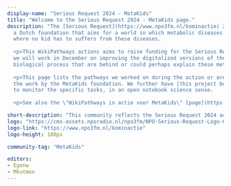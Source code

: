 ```yaml
---
display-name: "Serious Request 2024 - MetaKids"
title: "Welcome to the Serious Request 2024 - MetaKids page."
description: "The [Serious Request](https://www.npo3fm.nl/kominactie) 2024 action is to raise funding for [MetaKids](https://metakids.nl/),
  a Dutch foundation that aims for a world in which metabolic diseases can be treated or prevented and
  where no kid has to suffers from these diseases.
  
  <p>This WikiPathways actions aims to raise funding for the Serious Request 2024 action and in return
  we will work in December on improving the digitalized versions of the latest literature about the
  biological process that are behind or could perhaps explain these metabolic diseases.
  
  <p>This page lists the pathways we worked on during the action or are otherwise relevant to
  the work by the MetaKids foundation. We further have [this project board](https://github.com/orgs/wikipathways/projects/2/views/1)
  to monitor the specific tasks, in an open notebook science sense.
  
  <p>See also the \"WikiPathways in actie voor MetaKids\" [page](https://www.npo3fm.nl/kominactie/acties/wikipathways-in-actie-voor-metakids) where you can donate money for MetaKids."

short-description: "This community reflects the Serious Request 2024 action to raise funding for MetaKids."
logo: "https://cms-assets.nporadio.nl/npo3fm/NPO-Serious-Request-Logo-Groen-Ik-Steun-RGB.png"
logo-link: "https://www.npo3fm.nl/kominactie"
logo-height: 100px

community-tag: "MetaKids"

editors: 
- Egonw
- Mkutmon
---
```

